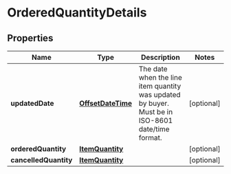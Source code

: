 # OrderedQuantityDetails

## Properties
Name | Type | Description | Notes
------------ | ------------- | ------------- | -------------
**updatedDate** | [**OffsetDateTime**](OffsetDateTime.md) | The date when the line item quantity was updated by buyer. Must be in ISO-8601 date/time format. |  [optional]
**orderedQuantity** | [**ItemQuantity**](ItemQuantity.md) |  |  [optional]
**cancelledQuantity** | [**ItemQuantity**](ItemQuantity.md) |  |  [optional]
